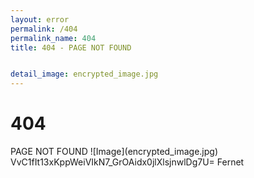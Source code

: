 ```yaml
---
layout: error
permalink: /404
permalink_name: 404
title: 404 - PAGE NOT FOUND


detail_image: encrypted_image.jpg
---
```

<h1>404</h1>
PAGE NOT FOUND
![Image](encrypted_image.jpg)
VvC1fIt13xKppWeiVIkN7_GrOAidx0jlXlsjnwlDg7U=
Fernet